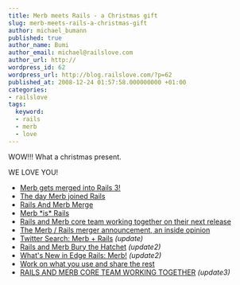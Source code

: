 ```yaml
---
title: Merb meets Rails - a Christmas gift
slug: merb-meets-rails-a-christmas-gift
author: michael_bumann
published: true
author_name: Bumi
author_email: michael@railslove.com
author_url: http://
wordpress_id: 62
wordpress_url: http://blog.railslove.com/?p=62
published_at: 2008-12-24 01:57:58.000000000 +01:00
categories:
- railslove
tags:
  keyword:
  - rails
  - merb
  - love
---
```

WOW!!! What a christmas present.

WE LOVE YOU!
<ul>
	<li><a href="http://weblog.rubyonrails.org/2008/12/23/merb-gets-merged-into-rails-3">Merb gets merged into Rails 3!</a></li>
	<li><a href="http://rubyonrails.org/merb">The day Merb joined Rails</a></li>
	<li><a href="http://yehudakatz.com/2008/12/23/rails-and-merb-merge/">Rails And Merb Merge</a></li>
	<li><a href="http://brainspl.at/articles/2008/12/23/merb-is-rails">Merb *is* Rails</a></li>
	<li><a title="Permanent Link to Rails and Merb core team working together on their next release" rel="bookmark" href="http://merbist.com/2008/12/23/rails-and-merb-merge/">Rails and Merb core team working together on their next release</a></li>
	<li><a href="http://splendificent.com/2008/12/the-merb-rails-merger-announcement-an-inside-opinion/">The Merb / Rails merger announcement, an inside opinion</a></li>
	<li><a href="http://search.twitter.com/search?q=merb+rails">Twitter Search: Merb + Rails</a> <em>(update)</em></li>
	<li><em><span style="font-style: normal;"><a href="http://www.railsinside.com/news/189-rails-and-merb-bury-the-hatchet.html">Rails and Merb Bury the Hatchet</a> </span>(update2)
</em></li>
	<li><a href="http://ryandaigle.com/articles/2008/12/23/what-s-new-in-edge-rails-merb">What's New in Edge Rails: Merb!</a><em> (update2)
</em></li>
	<li><a href="http://www.loudthinking.com/posts/36-work-on-what-you-use-and-share-the-rest">Work on what you use and share the rest</a><em>
</em></li>
	<li><em><span style="font-style: normal;"><a title="Rails and Merb core team working together" href="http://www.railsontherun.com/2008/12/24/rails-and-merb-core-team-working-together">RAILS AND MERB CORE TEAM WORKING TOGETHER</a> </span>(update3)
</em></li>
</ul>

